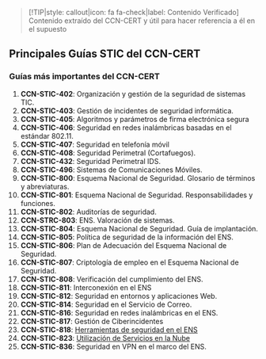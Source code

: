 > [!TIP|style: callout|icon: fa fa-check|label: Contenido Verificado]
> Contenido extraído del CCN-CERT y útil para hacer referencia a él en el supuesto

## Principales Guías STIC del CCN-CERT <!-- {docsify-ignore} -->

### Guías más importantes del CCN-CERT

1. **CCN-STIC-402**: Organización y gestión de la seguridad de sistemas TIC.
2. **CCN-STIC-403**: Gestión de incidentes de seguridad informática.
3. **CCN-STIC-405**: Algoritmos y parámetros de firma electrónica segura
4. **CCN-STIC-406**: Seguridad en redes inalámbricas basadas en el estándar 802.11.
5. **CCN-STIC-407**: Seguridad en telefonía móvil
6. **CCN-STIC-408**: Seguridad Perimetral (Cortafuegos).
7. **CCN-STIC-432**: Seguridad Perimetral IDS.
8. **CCN-STIC-496**: Sistemas de Comunicaciones Móviles.
9. **CCN-STIC-800**: Esquema Nacional de Seguridad. Glosario de términos y abreviaturas.
10. **CCN-STIC-801**: Esquema Nacional de Seguridad. Responsabilidades y funciones.
11. **CCN-STIC-802**: Auditorías de seguridad.
12. **CCN-STRC-803**: ENS. Valoración de sistemas.
13. **CCN-STIC-804**: Esquema Nacional de Seguridad. Guía de implantación.
14. **CCN-STIC-805**: Política de seguridad de la información del ENS.
15. **CCN-STIC-806**: Plan de Adecuación del Esquema Nacional de Seguridad.
16. **CCN-STIC-807**: Criptología de empleo en el Esquema Nacional de Seguridad.
17. **CCN-STIC-808**: Verificación del cumplimiento del ENS.
18. **CCN-STIC-811**: Interconexión en el ENS
19. **CCN-STIC-812**: Seguridad en entornos y aplicaciones Web.
20. **CCN-STIC-814**: Seguridad en el Servicio de Correo.
21. **CCN-STIC-816**: Seguridad en redes inalámbricas en el ENS.
22. **CCN-STIC-817**: Gestión de Ciberincidentes 
23. **CCN-STIC-818**: [Herramientas de seguridad en el ENS](temas/ENS/guias-ccn/818.md)
24. **CCN-STIC-823**: [Utilización de Servicios en la Nube](temas/ENS/guias-ccn/823.md)
25. **CCN-STIC-836**: Seguridad en VPN en el marco del ENS.
